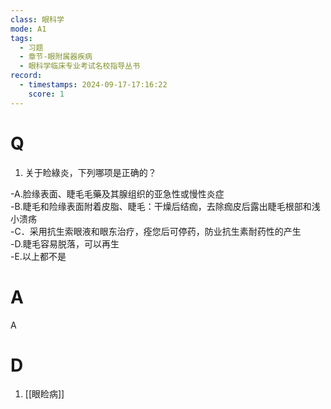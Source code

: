 ```yaml
---
class: 眼科学
mode: A1
tags:
  - 习题
  - 章节-眼附属器疾病
  - 眼科学临床专业考试名校指导丛书
record:
  - timestamps: 2024-09-17-17:16:22
    score: 1
---
```


# Q
1. 关于睑綠炎，下列哪项是正确的？
   
-A.脸缘表面、睫毛毛藥及其腺组织的亚急性或慢性炎症  
-B.睫毛和险缘表面附着皮脂、睫毛：干燥后结痂，去除痂皮后露出睫毛根部和浅小溃疡  
-C．采用抗生索眼液和眼东治疗，痊您后可停药，防业抗生素耐药性的产生  
-D.睫毛容易脱落，可以再生  
-E.以上都不是
# A
A
# D
1. [[眼睑病]]
